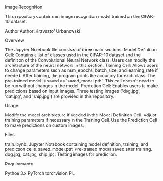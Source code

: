 Image Recognition

This repository contains an image recognition model trained on the CIFAR-10 dataset.

Author
Author: Krzysztof Urbanowski

Overview

The Jupyter Notebook file consists of three main sections:
Model Definition Cell:
Contains a list of classes used in the CIFAR-10 dataset and the definition of the Convolutional Neural Network class. Users can modify the architecture of the neural network in this section.
Training Cell:
Allows users to change parameters such as num_epochs, batch_size, and learning_rate if needed. After training, the program prints the accuracy for each class. The pre-trained model is saved as 'saved_model.pth'. This cell doesn't need to be run without changes in the model.
Prediction Cell:
Enables users to make predictions based on input images. Three testing images ('dog.jpg', 'cat.jpg', and 'ship.jpg') are provided in this repository.

Usage

Modify the model architecture if needed in the Model Definition Cell.
Adjust training parameters if necessary in the Training Cell.
Use the Prediction Cell to make predictions on custom images.

Files

train.ipynb: Jupyter Notebook containing model definition, training, and prediction cells.
saved_model.pth: Pre-trained model saved after training.
dog.jpg, cat.jpg, ship.jpg: Testing images for prediction.

Requirements

Python 3.x
PyTorch
torchvision
PIL
